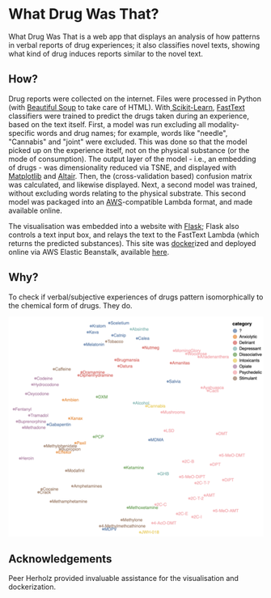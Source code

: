 # What Drug Was That?

What Drug Was That is a web app that displays an analysis of how patterns in verbal reports of drug experiences; it also classifies novel texts, showing what kind of drug induces reports similar to the novel text.

## How?

Drug reports were collected on the internet. Files were processed in Python (with [Beautiful Soup](https://www.crummy.com/software/BeautifulSoup/bs4/doc/) to take care of HTML). With[ Scikit-Learn](https://github.com/scikit-learn/scikit-learn), [FastText](http://fasttext.cc/) classifiers were trained to predict the drugs taken during an experience, based on the text itself. First, a model was run excluding all modality-specific words and drug names; for example, words like "needle", "Cannabis" and "joint" were excluded. This was done so that the model picked up on the experience itself, not on the physical substance (or the mode of consumption). The output layer of the model - i.e., an embedding of drugs - was dimensionality reduced via TSNE, and displayed with [Matplotlib](matplotlib.org) and [Altair](https://altair-viz.github.io). Then, the (cross-validation based) confusion matrix was calculated, and likewise displayed.
Next, a second model was trained, without excluding words relating to the physical substrate. This second model was packaged into an [AWS](aws.amazon.com)-compatible Lambda format, and made available online.

The visualisation was embedded into a website with [Flask](http://flask.pocoo.org/); Flask also controls a text input box, and relays the text to the FastText Lambda (which returns the predicted substances). This site was [docker](https://www.docker.com)ized and deployed online via AWS Elastic Beanstalk, available [here](http://WhatDrugWasThat.eu-central-1.elasticbeanstalk.com).

## Why?

To check if verbal/subjective experiences of drugs pattern isomorphically to the chemical form of drugs. They do.

![drugs](viz.png)

## Acknowledgements

Peer Herholz provided invaluable assistance for the visualisation and dockerization.
